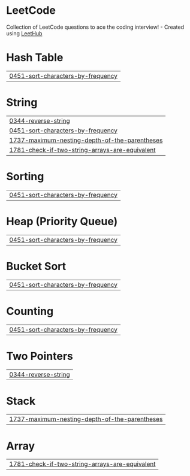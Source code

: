 # LeetCode
Collection of LeetCode questions to ace the coding interview! - Created using [LeetHub](https://github.com/QasimWani/LeetHub)


# Hash Table
|  |
| ------- |
| [0451-sort-characters-by-frequency](https://github.com/Kunal1223/LeetCode/tree/master/0451-sort-characters-by-frequency) |
# String
|  |
| ------- |
| [0344-reverse-string](https://github.com/Kunal1223/LeetCode/tree/master/0344-reverse-string) |
| [0451-sort-characters-by-frequency](https://github.com/Kunal1223/LeetCode/tree/master/0451-sort-characters-by-frequency) |
| [1737-maximum-nesting-depth-of-the-parentheses](https://github.com/Kunal1223/LeetCode/tree/master/1737-maximum-nesting-depth-of-the-parentheses) |
| [1781-check-if-two-string-arrays-are-equivalent](https://github.com/Kunal1223/LeetCode/tree/master/1781-check-if-two-string-arrays-are-equivalent) |
# Sorting
|  |
| ------- |
| [0451-sort-characters-by-frequency](https://github.com/Kunal1223/LeetCode/tree/master/0451-sort-characters-by-frequency) |
# Heap (Priority Queue)
|  |
| ------- |
| [0451-sort-characters-by-frequency](https://github.com/Kunal1223/LeetCode/tree/master/0451-sort-characters-by-frequency) |
# Bucket Sort
|  |
| ------- |
| [0451-sort-characters-by-frequency](https://github.com/Kunal1223/LeetCode/tree/master/0451-sort-characters-by-frequency) |
# Counting
|  |
| ------- |
| [0451-sort-characters-by-frequency](https://github.com/Kunal1223/LeetCode/tree/master/0451-sort-characters-by-frequency) |
# Two Pointers
|  |
| ------- |
| [0344-reverse-string](https://github.com/Kunal1223/LeetCode/tree/master/0344-reverse-string) |
# Stack
|  |
| ------- |
| [1737-maximum-nesting-depth-of-the-parentheses](https://github.com/Kunal1223/LeetCode/tree/master/1737-maximum-nesting-depth-of-the-parentheses) |
# Array
|  |
| ------- |
| [1781-check-if-two-string-arrays-are-equivalent](https://github.com/Kunal1223/LeetCode/tree/master/1781-check-if-two-string-arrays-are-equivalent) |